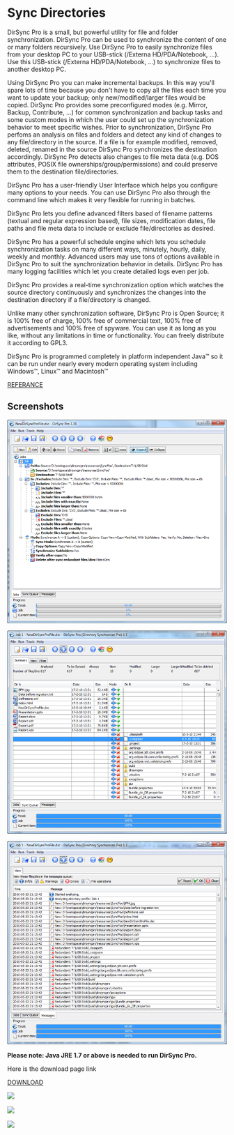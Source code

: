 # Sync Directories

DirSync Pro is a small, but powerful utility for file and folder synchronization. DirSync Pro can be used to synchronize the content of one or many folders recursively. Use DirSync Pro to easily synchronize files from your desktop PC to your USB-stick (/Externa HD/PDA/Notebook, ...). Use this USB-stick (/Externa HD/PDA/Notebook, ...) to synchronize files to another desktop PC.

Using DirSync Pro you can make incremental backups. In this way you'll spare lots of time because you don't have to copy all the files each time you want to update your backup; only new/modified/larger files would be copied. DirSync Pro provides some preconfigured modes (e.g. Mirror, Backup, Contribute, …) for common synchronization and backup tasks and some custom modes in which the user could set up the synchronization behavior to meet specific wishes. Prior to synchronization, DirSync Pro perfoms an analysis on files and folders and detect any kind of changes to any file/directory in the source. If a file is for example modified, removed, deleted, renamed in the source DirSync Pro synchronizes the destination accordingly. DirSync Pro detects also changes to file meta data (e.g. DOS attributes, POSIX file ownerships/group/permissions) and could preserve them to the destination file/directories.

DirSync Pro has a user-friendly User Interface which helps you configure many options to your needs. You can use DirSync Pro also through the command line which makes it very flexible for running in batches.

DirSync Pro lets you define advanced filters based of filename patterns (textual and regular expression based), file sizes, modification dates, file paths and file meta data to include or exclude file/directories as desired.

DirSync Pro has a powerful schedule engine which lets you schedule synchronization tasks on many different ways, minutely, hourly, daily, weekly and monthly. Advanced users may use tons of options available in DirSync Pro to suit the synchronization behavior in details. DirSync Pro has many logging facilities which let you create detailed logs even per job.

DirSync Pro provides a real-time synchronization option which watches the source directory continuously and synchronizes the changes into the destination directory if a file/directory is changed.

Unlike many other synchronization software, DirSync Pro is Open Source; it is 100% free of charge, 100% free of commercial text, 100% free of advertisements and 100% free of spyware. You can use it as long as you like, without any limitations in time or functionality. You can freely distribute it according to GPL3.

DirSync Pro is programmed completely in platform independent Java™ so it can be run under nearly every modern operating system including Windows™, Linux™ and Macintosh™

[REFERANCE](https://www.dirsyncpro.org/)

## Screenshots

![](assets/dirsync1.png)

![](assets/dirsync2.png)

![](assets\dirsync3.png)

**Please note: Java JRE 1.7 or above is needed to run DirSync Pro.**

Here is the download page link

[DOWNLOAD](https://www.dirsyncpro.org/download.html)




![](assets/20230429_222314_dirsync3.png)

![](assets/20230429_222310_dirsync2.png)

![](assets/20230429_222305_dirsync1.png)
